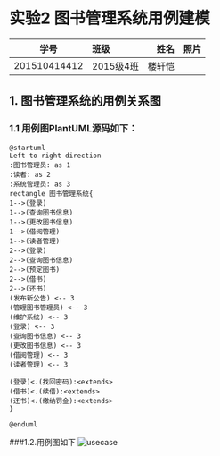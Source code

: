 # 实验2 图书管理系统用例建模
|    学号    |       班级       |      姓名     |    照片    | 
|:-------:|:------------- | ----------:|----------:|
|   201510414412  |     2015级4班    |   楼轩恺   |  |
## 1. 图书管理系统的用例关系图

### 1.1 用例图PlantUML源码如下：

``` usecase
@startuml
Left to right direction
:图书管理员: as 1
:读者: as 2
:系统管理员: as 3
rectangle 图书管理系统{
1-->(登录)
1-->(查询图书信息)
1-->(更改图书信息)
1-->(借阅管理)
1-->(读者管理)
2-->(登录)
2-->(查询图书信息)
2-->(预定图书)
2-->(借书)
2-->(还书)
(发布新公告) <-- 3
(管理图书管理员) <-- 3
(维护系统) <-- 3
(登录) <-- 3
(查询图书信息) <-- 3
(更改图书信息) <-- 3
(借阅管理) <-- 3
(读者管理) <-- 3

(登录)<.(找回密码):<extends>
(借书)<.(续借):<extends>
(还书)<.(缴纳罚金):<extends>
}

@enduml
```
###1.2.用例图如下
![usecase](图书管理系统的用例图.png)
